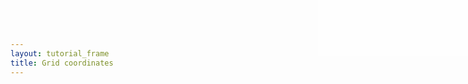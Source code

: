 ```yaml
---
layout: tutorial_frame
title: Grid coordinates
---
```

<style>

#info {
	position:absolute; 
	top:0; 
	right:0; 
	width: 20em; 
	height: 7.5em; 
	background: rgba(255,255,255,.5); 
	z-index:500; 
	font: 12px Sans;
}

.crsMarker {
	border-top: 2px green solid;
	border-left: 2px green solid;
}
</style>

<div id='info' style=''></div>


<script type='text/javascript'>

	var trd = [63.41, 10.41];


	var map = L.map('map', {
		center: [40, 0],
		zoom: 1
	});

	var positron = L.tileLayer('https://{s}.basemaps.cartocdn.com/light_all/{z}/{x}/{y}.png', {
		attribution: '&copy; <a href="https://www.openstreetmap.org/copyright">OpenStreetMap</a> contributors, &copy; <a href="https://carto.com/attribution">CARTO</a>'
	}).addTo(map);

	var marker = L.marker(trd).addTo(map);
	
	var pane = map.getPane('markerPane')
	
	var paneCorner = document.createElement('div');
	paneCorner.style.width = '12px';
	paneCorner.style.height = '12px';
	paneCorner.style.borderTop = '2px red solid';
	paneCorner.style.borderLeft = '2px red solid';
	
	pane.appendChild(paneCorner);
	
	marker._icon.style.border = '1px solid blue';
	
	var crsMarker = L.marker( map.unproject([0, 0]), {
		icon: L.divIcon({ 
			className: 'crsMarker',
			iconAnchor: [0, 0]
		})
	} ).addTo(map);
	
	
	var markerOffsetLine = L.polyline([[0, 0], [0, 0]], {color: 'skyblue'}).addTo(map);
	var iconOffsetLine = L.polyline([[0, 0], [0, 0]], {color: 'blue'}).addTo(map);
	
	function info() {

		var pixelOrigin = map.getPixelOrigin();
		var markerPixelCoords = map.project(trd, map.getZoom());
		var markerAnchor = marker.options.icon.options.iconAnchor;
		var markerOffset = marker._icon._leaflet_pos;
		
		document.getElementById('info').innerHTML = 
			'<div style="color: green">CRS origin: 0,0</div>' + 
			'<div style="color: red">px origin: &Delta;' + pixelOrigin.x + ',' + pixelOrigin.y + '</div>' + 
			'<div style="color: blue">marker px coords:' + markerPixelCoords.x.toFixed(2) + ',' + markerPixelCoords.y.toFixed(2) + '</div>' + 
			'<div style="color: blue">marker anchor: &Delta;' + markerAnchor[0] + ',' + markerAnchor[1] + '</div>' +
			'<div style="color: skyblue">marker pane offset: &Delta;' + markerOffset.x + ',' + markerOffset.y + '</div>';
		
		markerOffsetLine.setLatLngs([ map.unproject(pixelOrigin), map.unproject(pixelOrigin.add(markerOffset))]);
		iconOffsetLine.setLatLngs([ map.unproject(pixelOrigin.add(markerOffset)), map.unproject(pixelOrigin.add(markerOffset).subtract(markerAnchor))]);
	}
	
	
	map.on('load move moveend zoomend viewreset', info)
	
	info();
	
	
</script>
